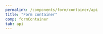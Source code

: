 ```yaml
---
permalink: /components/form/container/api
title: "Form container"
comp: formContainer
tab: api
---
```

